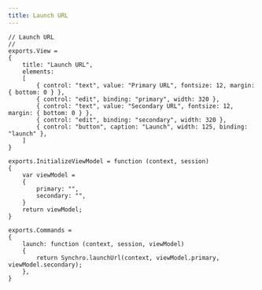 ```yaml
---
title: Launch URL
---
```


    // Launch URL
    //
    exports.View =
    {
        title: "Launch URL",
        elements:
        [
            { control: "text", value: "Primary URL", fontsize: 12, margin: { bottom: 0 } },
            { control: "edit", binding: "primary", width: 320 },
            { control: "text", value: "Secondary URL", fontsize: 12, margin: { bottom: 0 } },
            { control: "edit", binding: "secondary", width: 320 },
            { control: "button", caption: "Launch", width: 125, binding: "launch" },
        ]
    }

    exports.InitializeViewModel = function (context, session)
    {
        var viewModel =
        {
            primary: "",
            secondary: "",
        }
        return viewModel;
    }

    exports.Commands = 
    {
        launch: function (context, session, viewModel)
        {
            return Synchro.launchUrl(context, viewModel.primary, viewModel.secondary);
        },
    }
